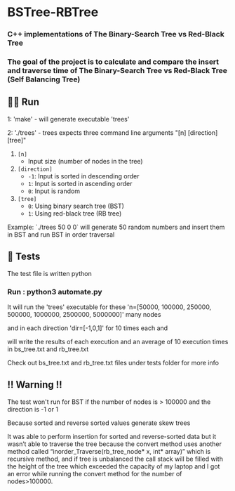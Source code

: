 # BSTree-RBTree
<h3>C++ implementations of The Binary-Search Tree vs Red-Black Tree</h3>
<h3>The goal of the project is to calculate and compare the insert and traverse time of The Binary-Search Tree vs Red-Black Tree (Self Balancing Tree)</h3>
<p></p>
<h2> 🏃‍♂️ Run </h2>
<p>1: 'make' - will generate executable 'trees'</p>
<p>2: './trees' - trees expects three command line arguments "[n] [direction] [tree]"</p>

1. `[n]`
   - Input size (number of nodes in the tree)
2. `[direction]`
   - `-1`: Input is sorted in descending order
   - `1`: Input is sorted in ascending order
   - `0`: Input is random
3. `[tree]`
   - `0`: Using binary search tree (BST)
   - `1`: Using red-black tree (RB tree)


<p>Example: `./trees 50 0 0` will generate 50 random numbers and insert them in BST and run BST in order traversal</p>

<p></p>
<h2> 🧪 Tests </h2>
<p>The test file is written python</p>
<h3>Run : python3 automate.py</h3>
<p>It will run the 'trees' executable for these 'n=[50000, 100000, 250000, 500000, 1000000, 2500000, 5000000]' many nodes</p>
<p>and in each direction 'dir=[-1,0,1]' for 10 times each and </p>
<p>will write the results of each execution and an average of 10 execution times in bs_tree.txt and rb_tree.txt </p>
<p>Check out bs_tree.txt and rb_tree.txt files under tests folder for more info</p>
<h2> ‼ Warning ‼ </h2>
<p>The test won't run for BST if the number of nodes is > 100000 and the direction is -1 or 1 </p>
<p>Because sorted and reverse sorted values generate skew trees </p>
<p> It was able to perform insertion for sorted and reverse-sorted data but it 
wasn’t able to traverse the tree because the convert method uses another method called 
“inorder_Traverse(rb_tree_node* x, int* array)” which is recursive method, and if tree is 
unbalanced the call stack will be filled with the height of the tree which exceeded the capacity of my 
laptop and I got an error while running the convert method for the number of nodes>100000.</p>



